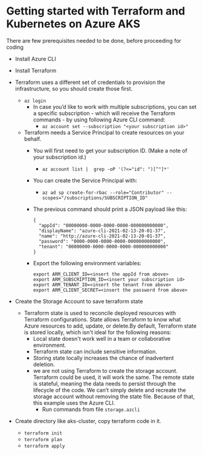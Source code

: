 # Getting started with Terraform and Kubernetes on Azure AKS

There are few prerequisites needed to be done, before proceeding for coding

- Install Azure CLI
- Install Terraform
- Terraform uses a different set of credentials to provision the infrastructure, so you should create those first.
  - ```az login```
    - In case you’d like to work with multiple subscriptions, you can set a specific subscription - which will receive the Terraform commands - by using following Azure CLI command:
      -   ```az account set --subscription "<your subscription id>"```
  - Terraform needs a Service Principal to create resources on your behalf.
    - You will first need to get your subscription ID. (Make a note of your subscription id.)
      - ```az account list |  grep -oP '(?<="id": ")[^"]*'```
    - You can create the Service Principal with:
      - ```az ad sp create-for-rbac --role="Contributor" --scopes="/subscriptions/SUBSCRIPTION_ID" ```
    - The previous command should print a JSON payload like this:
      ```
      {
        "appId": "00000000-0000-0000-0000-000000000000",
        "displayName": "azure-cli-2021-02-13-20-01-37",
        "name": "http://azure-cli-2021-02-13-20-01-37",
        "password": "0000-0000-0000-0000-000000000000",
        "tenant": "00000000-0000-0000-0000-000000000000"
      }
      ```
      
    - Export the following environment variables:
        ```
        export ARM_CLIENT_ID=<insert the appId from above>
        export ARM_SUBSCRIPTION_ID=<insert your subscription id>
        export ARM_TENANT_ID=<insert the tenant from above>
        export ARM_CLIENT_SECRET=<insert the password from above>
        ```
 - Create the Storage Account to save terraform state
   - Terraform state is used to reconcile deployed resources with Terraform configurations. State allows Terraform to know what Azure resources to add, update, or delete.By default, Terraform state is stored locally, which isn't ideal for the following reasons:
     - Local state doesn't work well in a team or collaborative environment.
     - Terraform state can include sensitive information.
     - Storing state locally increases the chance of inadvertent deletion.
     - we are not using Terraform to create the storage account.  Terraform could be used, it will work the same.  The remote state is stateful, meaning the data needs to persist through the lifecycle of the code.  We can’t simply delete and recreate the storage account without removing the state file.  Because of that, this example uses the Azure CLI.
       - Run commands from file ```storage.azcli``` 
       
 - Create directory like aks-cluster, copy terraform code in it.
   -  ```terraform init```
   -  ```terraform plan```
   -  ```terraform apply```



